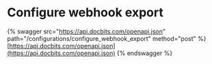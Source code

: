 # Configure webhook export

{% swagger src="https://api.docbits.com/openapi.json" path="/configurations/configure_webhook_export" method="post" %}
[https://api.docbits.com/openapi.json](https://api.docbits.com/openapi.json)
{% endswagger %}
